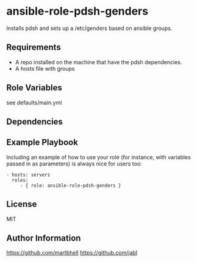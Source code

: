 ansible-role-pdsh-genders
=========================

Installs pdsh and sets up a /etc/genders based on ansible groups.

Requirements
------------

 - A repo installed on the machine that have the pdsh dependencies.
 - A hosts file with groups

Role Variables
--------------

see defaults/main.yml

Dependencies
------------


Example Playbook
----------------

Including an example of how to use your role (for instance, with variables passed in as parameters) is always nice for users too:

    - hosts: servers
      roles:
         - { role: ansible-role-pdsh-genders }

License
-------

MIT

Author Information
------------------

https://github.com/martbhell
https://github.com/jabl
